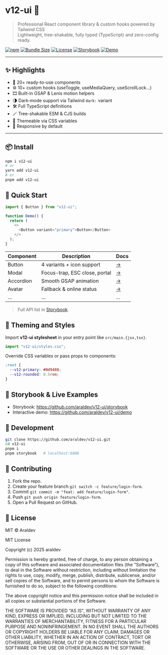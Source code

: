 # v12-ui 🎨

> Professional React component library & custom hooks powered by Tailwind CSS  
> Lightweight, tree-shakable, fully typed (TypeScript) and zero-config ready.

[![npm](https://img.shields.io/npm/v/v12-ui?style=flat-square&color=0d9488)](https://www.npmjs.com/package/v12-ui)
[![Bundle Size](https://img.shields.io/bundlephobia/minzip/v12-ui?style=flat-square&color=0d9488)](https://bundlephobia.com/package/v12-ui)
[![License](https://img.shields.io/npm/l/v12-ui?style=flat-square&color=0d9488)](https://github.com/araldev/v12-ui/blob/main/LICENSE)
[![Storybook](https://img.shields.io/badge/Storybook-live-ff4785?style=flat-square&logo=storybook&logoColor=white)](https://[YOUR_DOMAIN]/storybook)
[![Demo](https://img.shields.io/badge/Demo-Playground-0ea5e9?style=flat-square&logo=react&logoColor=white)](https://[YOUR_DOMAIN]/demo)

---

## ✨ Highlights

- 🧩 20+ ready-to-use components
- ⚙️ 10+ custom hooks (useToggle, useMediaQuery, useScrollLock…)
- 🎞️ Built-in GSAP & Lenis motion helpers
- 🌗 Dark-mode support via Tailwind `dark:` variant
- 🛠️ Full TypeScript definitions
- 🪄 Tree-shakable ESM & CJS builds
- 🎨 Themeable via CSS variables
- 📱 Responsive by default

---

## 📦 Install

```bash
npm i v12-ui
# or
yarn add v12-ui
# or
pnpm add v12-ui
```

## 🚀 Quick Start

```js
import { Button } from "v12-ui";

function Demo() {
  return (
    <>
      <Button variant="primary">Button</Button>
    </>
  );
}
```

| Component | Description                   | Docs                                                             |
| --------- | ----------------------------- | ---------------------------------------------------------------- |
| Button    | 4 variants + icon support     | [→](https://[YOUR_DOMAIN]/storybook/?path=/docs/button--docs)    |
| Modal     | Focus-trap, ESC close, portal | [→](https://[YOUR_DOMAIN]/storybook/?path=/docs/modal--docs)     |
| Accordion | Smooth GSAP animation         | [→](https://[YOUR_DOMAIN]/storybook/?path=/docs/accordion--docs) |
| Avatar    | Fallback & online status      | [→](https://[YOUR_DOMAIN]/storybook/?path=/docs/avatar--docs)    |
| …         | …                             | …                                                                |

> Full API list in [Storybook](https://url.com).

## 🎨 Theming and Styles

Import **v12-ui stylesheet** in your entry point like `src/main.{jsx,tsx}`.

```js
import "v12-ui/styles.css";
```

Override CSS variables or pass props to components:

```css
:root {
  --v12-primary: #0d9488;
  --v12-rounded: 0.5rem;
}
```

## 📖 Storybook & Live Examples

- Storybook: https://github.com/araldev/v12-ui/storybook
- Interactive demo: https://github.com/araldev/v12-ui/demo

## 🧪 Development

```bash
git clone https://github.com/araldev/v12-ui.git
cd v12-ui
pnpm i
pnpm storybook   # localhost:6006
```

## 🤝 Contributing

1. Fork the repo.
2. Create your feature branch `git switch -c feature/login-form`.
3. Commit `git commit -m "feat: add feature/login-form"`.
4. Push `git push origin feature/login-form`.
5. Open a Pull Request on GitHub.

## 📄 License

MIT © Araldev

MIT License

Copyright (c) 2025 araldev

Permission is hereby granted, free of charge, to any person obtaining a copy of this software and associated documentation files (the "Software"), to deal in the Software without restriction, including without limitation the rights to use, copy, modify, merge, publish, distribute, sublicense, and/or sell copies of the Software, and to permit persons to whom the Software is furnished to do so, subject to the following conditions:

The above copyright notice and this permission notice shall be included in all copies or substantial portions of the Software.

THE SOFTWARE IS PROVIDED "AS IS", WITHOUT WARRANTY OF ANY KIND, EXPRESS OR IMPLIED, INCLUDING BUT NOT LIMITED TO THE WARRANTIES OF MERCHANTABILITY, FITNESS FOR A PARTICULAR PURPOSE AND NONINFRINGEMENT. IN NO EVENT SHALL THE AUTHORS OR COPYRIGHT HOLDERS BE LIABLE FOR ANY CLAIM, DAMAGES OR OTHER LIABILITY, WHETHER IN AN ACTION OF CONTRACT, TORT OR OTHERWISE, ARISING FROM, OUT OF OR IN CONNECTION WITH THE SOFTWARE OR THE USE OR OTHER DEALINGS IN THE SOFTWARE.
